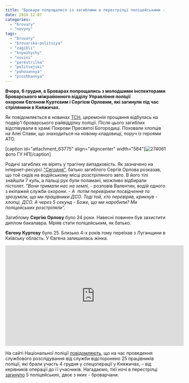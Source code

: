 ```yaml
---
title: "Бровари попрощалися із загиблими в перестрілці поліцейськими - ВІДЕО"
date: 2016-12-07
categories: 
  - "brovary"
  - "novyny"
tags: 
  - "brovary"
  - "brovarska-politsiya"
  - "zagibli"
  - "knyazhychy"
  - "novini"
  - "perestrilka"
  - "politsejski"
  - "pohovannya"
  - "proshhannya"
---
```


**Вчора, 6 грудня, в Броварах попрощались з молодшими інспекторами Броварського міжрайонного відділу Управління поліції охорони Євгеном Куртєвим і Сергієм Орловим, які загинули під час стрілянини в Княжичах.**

Як повідомляється в новинах [ТСН](https://www.youtube.com/watch?v=spHXlT1s9WU), церемонія прощання відбулась на подвір'ї броварського райвідділку поліції. Після цього загиблих відспівували в храмі Покрови Пресвятої Богородиці. Поховали хлопців на Алеї Слави, що знаходиться на новому кладовищі, поруч із героями АТО.

\[caption id="attachment\_63775" align="aligncenter" width="584"\]![274061](https://mpz.brovary.org/wp-content/uploads/2016/12/274061.jpeg) фото ГУ НП\[/caption\]

Родичі загиблих не вірять у трагічну випадковість. Як зазначено на інтернет-ресурсі ["Сегодня"](http://kiev.segodnya.ua/kaccidents/v-brovarah-pohoronili-pravoohraniteley-pogibshih-v-knyazhichah--776897.html), батько загиблого Сергія Орлова розказав, що той сидів на водійському місці розстріляного авто. В його тілі знайшли 7 куль, а пальці рук були поламані, можливо відбирали пістолет. _"Вони тримали нас на землі,_ - розповів Валентин, водій одного з екіпажей служби охорони. - _А  потім перевірили посвідчення та зрозуміли, що ми працівники ДСО. Тоді той, хто перевіряв, крикнув - хлопці, ДСО. А через 5 секунд - Боже, що ми наробили? Ми поліцейських розстріляли"._

Загиблому **Сергію Орлову** було 24 роки. Навесні повинен був захистити диплом бакалавра. Мріяв стати поліцейським, як батько.

**Євгену Куртєву** було 25. Близько 4-х років тому переїхав з Луганщини в Київську область. У Євгена залишилась жінка.

<iframe src="https://www.youtube.com/embed/spHXlT1s9WU" width="560" height="315" frameborder="0" allowfullscreen="allowfullscreen"></iframe>

На сайті Національної поліції [повідомляють](https://www.npu.gov.ua/uk/publish/article/2069364), що на час проведення службового розслідування від служби відсторонено 25 працівників поліції, які брали участь 4 грудня у спецоперації у Княжичах, – від керівників операції до її учасників. Нагадаємо, тієї ночі в перестрілці [загинуло](https://mpz.brovary.org/v-perestriltsi-pid-brovaramy-zagynulo-5-politsejskyh-dvoye-z-nyh-brovarchany/) 5 поліцейських, двоє з яких - броварчани.
